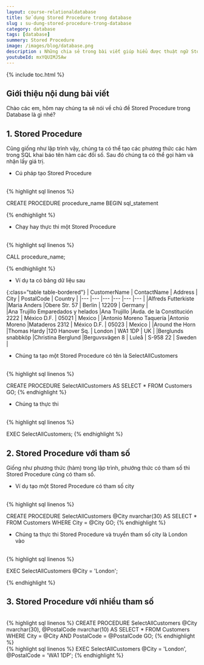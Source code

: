 ```yaml
---
layout: course-relationaldatabase
title: Sử dụng Stored Procedure trong database
slug : su-dung-stored-procedure-trong-database
category: database
tags: [database]
summery: Stored Procedure    
image: /images/blog/database.png
description : Những chia sẻ trong bài viết giúp hiểu được thuật ngữ Stored Procedure trong Database. Người đọc cũng sẽ được hướng dẫn cú pháp để tạo Stored Procedure trong Database thông qua các ví dụ cụ thể được đưa ra trong bài. Ngoài ra, bài viết cũng trình bày về Stored Procedure với tham số và Stored Procedure với nhiều tham số sử dụng trong Database. Từ đó áp dụng được Stored Procedure trong lập trình Database hiệu quả hơn.
youtubeId: mxYQUIMJ5Aw
---
```


{% include toc.html %}

## **Giới thiệu nội dung bài viết**

Chào các em, hôm nay chúng ta sẽ nói về chủ đề Stored Procedure trong Database là gì nhé?

## **1. Stored Procedure**

Cũng giống như lập trình vậy, chúng ta có thể tạo các phương thức các hàm trong SQL khai báo tên hàm các đối số. Sau đó chúng ta có thể gọi hàm và nhận lấy giá trị.

- Cú pháp tạo Stored Procedure

<br>
{% highlight sql linenos %}

CREATE PROCEDURE procedure_name
BEGIN
sql_statement

{% endhighlight %}

- Chạy hay thực thi một Stored Procedure

<br>
{% highlight sql linenos %}

CALL procedure_name; 

{% endhighlight %}

- Ví dụ ta có bảng dữ liệu sau

{:class="table table-bordered"}
|  CustomerName  					|  ContactName	    |   Address	  					| 	City		|	PostalCode	|	Country		|
|---	            				|---	            |---	     					|---			|---			|---			|
|Alfreds Futterkiste				|Maria Anders		|Obere Str. 57					|	Berlin		|	12209		|	Germany		|		
|Ana Trujillo Emparedados y helados	|Ana Trujillo		|Avda. de la Constitución 2222	|	México D.F.	|	05021		|	Mexico		|
|Antonio Moreno Taquería			|Antonio Moreno		|Mataderos 2312					|	México D.F.	|	05023		|	Mexico		|
|Around the Horn					|Thomas Hardy		|120 Hanover Sq.				|	London		|	WA1 1DP		|	UK			|
|Berglunds snabbköp					|Christina Berglund	|Berguvsvägen 8					|	Luleå		|	S-958 22	|	Sweden		|


- Chúng ta tạo một Stored Procedure có tên là SelectAllCustomers

<br>
{% highlight sql linenos %}

CREATE PROCEDURE SelectAllCustomers
AS
SELECT * FROM Customers
GO;
{% endhighlight %}

- Chúng ta thực thi

<br>
{% highlight sql linenos %}

EXEC SelectAllCustomers;
{% endhighlight %}

## **2. Stored Procedure với tham số**

Giống như phương thức (hàm) trong lập trình, phướng thức có tham số thì Stored Procedure cũng có tham số.

- Ví dụ tạo một Stored Procedure có tham số city 

<br>
{% highlight sql linenos %}

CREATE PROCEDURE SelectAllCustomers @City nvarchar(30)
AS
SELECT * FROM Customers WHERE City = @City
GO;
{% endhighlight %}

- Chúng ta thực thi Stored Procedure và truyền tham số city là London vào


<br>
{% highlight sql linenos %}

EXEC SelectAllCustomers @City = 'London'; 

{% endhighlight %}

## **3. Stored Procedure với nhiều tham số**

<br>
{% highlight sql linenos %}
CREATE PROCEDURE SelectAllCustomers @City nvarchar(30), @PostalCode nvarchar(10)
AS
SELECT * FROM Customers WHERE City = @City AND PostalCode = @PostalCode
GO;
{% endhighlight %}

<br>
{% highlight sql linenos %}
EXEC SelectAllCustomers @City = 'London', @PostalCode = 'WA1 1DP'; 
{% endhighlight %}





